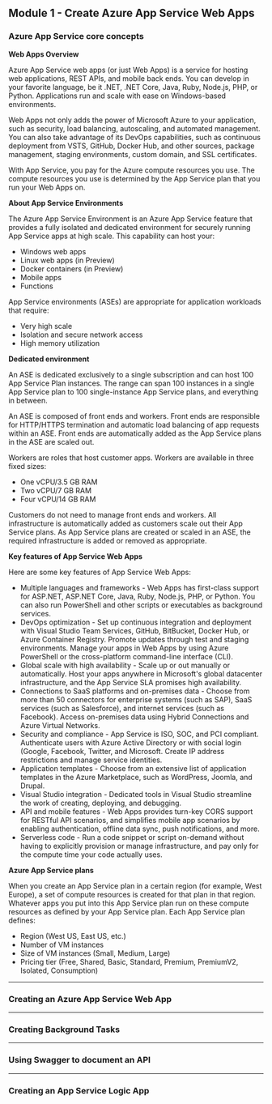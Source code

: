 ## Module 1 - Create Azure App Service Web Apps

### Azure App Service core concepts

__Web Apps Overview__

Azure App Service web apps (or just Web Apps) is a service for hosting web applications, REST APIs, and mobile back ends. You can develop in your favorite language, be it .NET, .NET Core, Java, Ruby, Node.js, PHP, or Python. Applications run and scale with ease on Windows-based environments.

Web Apps not only adds the power of Microsoft Azure to your application, such as security, load balancing, autoscaling, and automated management. You can also take advantage of its DevOps capabilities, such as continuous deployment from VSTS, GitHub, Docker Hub, and other sources, package management, staging environments, custom domain, and SSL certificates.

With App Service, you pay for the Azure compute resources you use. The compute resources you use is determined by the App Service plan that you run your Web Apps on.

__About App Service Environments__

The Azure App Service Environment is an Azure App Service feature that provides a fully isolated and dedicated environment for securely running App Service apps at high scale. This capability can host your:

- Windows web apps
- Linux web apps (in Preview)
- Docker containers (in Preview)
- Mobile apps
- Functions

App Service environments (ASEs) are appropriate for application workloads that require:

- Very high scale
- Isolation and secure network access
- High memory utilization

__Dedicated environment__

An ASE is dedicated exclusively to a single subscription and can host 100 App Service Plan instances. The range can span 100 instances in a single App Service plan to 100 single-instance App Service plans, and everything in between.

An ASE is composed of front ends and workers. Front ends are responsible for HTTP/HTTPS termination and automatic load balancing of app requests within an ASE. Front ends are automatically added as the App Service plans in the ASE are scaled out.

Workers are roles that host customer apps. Workers are available in three fixed sizes:

- One vCPU/3.5 GB RAM
- Two vCPU/7 GB RAM
- Four vCPU/14 GB RAM

Customers do not need to manage front ends and workers. All infrastructure is automatically added as customers scale out their App Service plans. As App Service plans are created or scaled in an ASE, the required infrastructure is added or removed as appropriate.

__Key features of App Service Web Apps__

Here are some key features of App Service Web Apps:

- Multiple languages and frameworks - Web Apps has first-class support for ASP.NET, ASP.NET Core, Java, Ruby, Node.js, PHP, or Python. You can also run PowerShell and other scripts or executables as background services.
- DevOps optimization - Set up continuous integration and deployment with Visual Studio Team Services, GitHub, BitBucket, Docker Hub, or Azure Container Registry. Promote updates through test and staging environments. Manage your apps in Web Apps by using Azure PowerShell or the cross-platform command-line interface (CLI).
- Global scale with high availability - Scale up or out manually or automatically. Host your apps anywhere in Microsoft's global datacenter infrastructure, and the App Service SLA promises high availability.
- Connections to SaaS platforms and on-premises data - Choose from more than 50 connectors for enterprise systems (such as SAP), SaaS services (such as Salesforce), and internet services (such as Facebook). Access on-premises data using Hybrid Connections and Azure Virtual Networks.
- Security and compliance - App Service is ISO, SOC, and PCI compliant. Authenticate users with Azure Active Directory or with social login (Google, Facebook, Twitter, and Microsoft. Create IP address restrictions and manage service identities.
- Application templates - Choose from an extensive list of application templates in the Azure Marketplace, such as WordPress, Joomla, and Drupal.
- Visual Studio integration - Dedicated tools in Visual Studio streamline the work of creating, deploying, and debugging.
- API and mobile features - Web Apps provides turn-key CORS support for RESTful API scenarios, and simplifies mobile app scenarios by enabling authentication, offline data sync, push notifications, and more.
- Serverless code - Run a code snippet or script on-demand without having to explicitly provision or manage infrastructure, and pay only for the compute time your code actually uses.

__Azure App Service plans__

When you create an App Service plan in a certain region (for example, West Europe), a set of compute resources is created for that plan in that region. Whatever apps you put into this App Service plan run on these compute resources as defined by your App Service plan. Each App Service plan defines:

- Region (West US, East US, etc.)
- Number of VM instances
- Size of VM instances (Small, Medium, Large)
- Pricing tier (Free, Shared, Basic, Standard, Premium, PremiumV2, Isolated, Consumption)



---

### Creating an Azure App Service Web App



---

### Creating Background Tasks



---

### Using Swagger to document an API


---

### Creating an App Service Logic App



